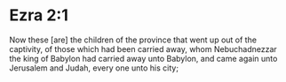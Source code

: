 # Ezra 2:1

Now these [are] the children of the province that went up out of the captivity, of those which had been carried away, whom Nebuchadnezzar the king of Babylon had carried away unto Babylon, and came again unto Jerusalem and Judah, every one unto his city;